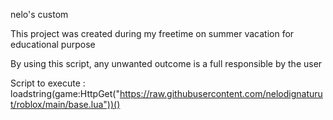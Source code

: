 nelo's custom

This project was created during my freetime on summer vacation for educational purpose

By using this script, any unwanted outcome is a full responsible by the user

Script to execute : loadstring(game:HttpGet("https://raw.githubusercontent.com/nelodignaturut/roblox/main/base.lua"))()
